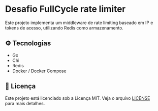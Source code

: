 # Desafio FullCycle rate limiter

Este projeto implementa um middleware de rate limiting baseado em IP e tokens de acesso, utilizando Redis como armazenamento.

## ⚙️ Tecnologias

- Go
- Chi
- Redis
- Docker / Docker Compose

## 📄 Licença

Este projeto está licenciado sob a Licença MIT. Veja o arquivo [LICENSE](./LICENSE) para mais detalhes.